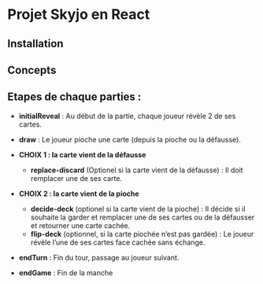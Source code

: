 # Projet Skyjo en React

## Installation

## Concepts

## Etapes de chaque parties :

- **initialReveal** : Au début de la partie, chaque joueur révèle 2 de ses cartes.

- **draw** : Le joueur pioche une carte (depuis la pioche ou la défausse).
- **CHOIX 1 : la carte vient de la défausse**
  - **replace-discard** (Optionel si la carte vient de la défausse) : Il doit remplacer une de ses carte.
- **CHOIX 2 : la carte vient de la pioche**
  - **decide-deck** (optionel si la carte vient de la pioche) : Il décide si il souhaite la garder et remplacer une de ses cartes ou de la défausser et retourner une carte cachée.
  - **flip-deck** (optionnel, si la carte piochée n’est pas gardée) : Le joueur révèle l’une de ses cartes face cachée sans échange.
- **endTurn** : Fin du tour, passage au joueur suivant.
- **endGame** : Fin de la manche